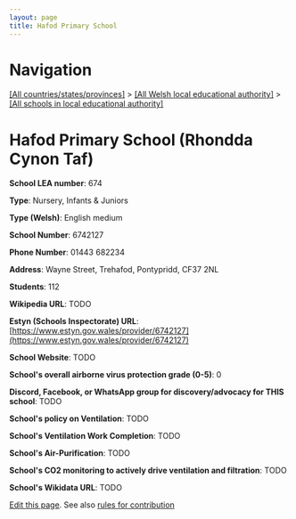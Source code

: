 ```yaml
---
layout: page
title: Hafod Primary School
---
```

# Navigation

[[All countries/states/provinces]](../../..) > [[All Welsh local educational authority]](../..) > [[All schools in local educational authority]](..)

# Hafod Primary School (Rhondda Cynon Taf)

**School LEA number**: 674

**Type**: Nursery, Infants & Juniors

**Type (Welsh)**: English medium

**School Number**: 6742127

**Phone Number**: 01443 682234

**Address**: Wayne Street, Trehafod, Pontypridd, CF37 2NL

**Students**: 112

**Wikipedia URL**: TODO

**Estyn (Schools Inspectorate) URL**: [https://www.estyn.gov.wales/provider/6742127](https://www.estyn.gov.wales/provider/6742127)

**School Website**: TODO

**School's overall airborne virus protection grade (0-5)**: 0

**Discord, Facebook, or WhatsApp group for discovery/advocacy for THIS school**: TODO

**School's policy on Ventilation**: TODO

**School's Ventilation Work Completion**: TODO

**School's Air-Purification**: TODO

**School's CO2 monitoring to actively drive ventilation and filtration**: TODO

**School's Wikidata URL**: TODO




[Edit this page](https://github.com/VentilationProject/Wales/edit/prif/./Rhondda_Cynon_Taf/Hafod_Primary_School.md). See also [rules for contribution](../../../contribution-rules/)